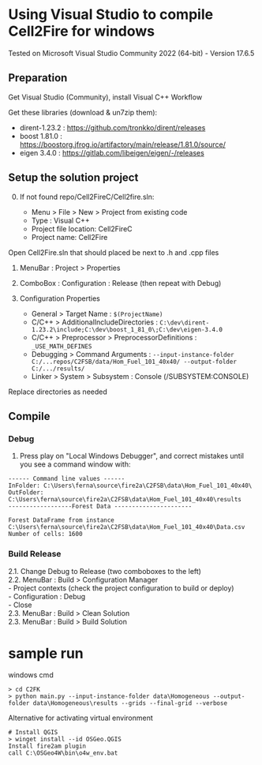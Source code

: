 # Using Visual Studio to compile Cell2Fire for windows  

Tested on Microsoft Visual Studio Community 2022 (64-bit) - Version 17.6.5

## Preparation  

Get Visual Studio (Community), install Visual C++ Workflow  

Get these libraries (download & un7zip them):  

- dirent-1.23.2 : https://github.com/tronkko/dirent/releases  
- boost 1.81.0 : https://boostorg.jfrog.io/artifactory/main/release/1.81.0/source/  
- eigen 3.4.0 : https://gitlab.com/libeigen/eigen/-/releases  

## Setup the solution project  

0. If not found repo/Cell2FireC/Cell2fire.sln:  

	- Menu > File > New > Project from existing code  
	- Type : Visual C++  
	- Project file location: Cell2FireC  
	- Project name: Cell2Fire  

Open Cell2Fire.sln that should placed be next to .h and .cpp files  

1. MenuBar : Project > Properties
2. ComboBox : Configuration : Release (then repeat with Debug)
3. Configuration Properties  

	- General > Target Name : `$(ProjectName)`  
	- C/C++ > AdditionalIncludeDirectories : `C:\dev\dirent-1.23.2\include;C:\dev\boost_1_81_0\;C:\dev\eigen-3.4.0`  
	- C/C++ > Preprocessor > PreprocessorDefinitions : `_USE_MATH_DEFINES`  
	- Debugging > Command Arguments : `--input-instance-folder C:/...repos/C2FSB/data/Hom_Fuel_101_40x40/ --output-folder C:/.../results/`  
    - Linker > System > Subsystem : Console (/SUBSYSTEM:CONSOLE)

Replace directories as needed  

## Compile  
### Debug
1. Press play on "Local Windows Debugger", and correct mistakes until you see a command window with:  
```
------ Command line values ------
InFolder: C:\Users\ferna\source\fire2a\C2FSB\data\Hom_Fuel_101_40x40\
OutFolder: C:\Users\ferna\source\fire2a\C2FSB\data\Hom_Fuel_101_40x40\results
------------------Forest Data ----------------------

Forest DataFrame from instance C:\Users\ferna\source\fire2a\C2FSB\data\Hom_Fuel_101_40x40\Data.csv
Number of cells: 1600
```  

### Build Release 

2.1. Change Debug to Release (two comboboxes to the left)  
2.2. MenuBar : Build > Configuration Manager  
		- Project contexts (check the project configuration to build or deploy)  
		- Configuration : Debug  
		- Close  
2.3. MenuBar : Build > Clean Solution  
2.3. MenuBar : Build > Build Solution  

# sample run

windows cmd

    > cd C2FK
    > python main.py --input-instance-folder data\Homogeneous --output-folder data\Homogeneous\results --grids --final-grid --verbose

Alternative for activating virtual environment

    # Install QGIS
    > winget install --id OSGeo.QGIS
    Install fire2am plugin
    call C:\OSGeo4W\bin\o4w_env.bat


